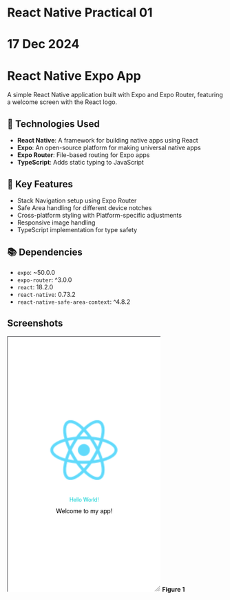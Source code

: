 # React Native Practical 01
# 17 Dec 2024

# React Native Expo App

A simple React Native application built with Expo and Expo Router, featuring a welcome screen with the React logo.

## 🚀 Technologies Used

- **React Native**: A framework for building native apps using React
- **Expo**: An open-source platform for making universal native apps
- **Expo Router**: File-based routing for Expo apps
- **TypeScript**: Adds static typing to JavaScript

## 🔧 Key Features

- Stack Navigation setup using Expo Router
- Safe Area handling for different device notches
- Cross-platform styling with Platform-specific adjustments
- Responsive image handling
- TypeScript implementation for type safety

## 📚 Dependencies

- `expo`: ~50.0.0
- `expo-router`: ^3.0.0
- `react`: 18.2.0
- `react-native`: 0.73.2
- `react-native-safe-area-context`: ^4.8.2

## Screenshots
![Welcome Page](./screenshots/Output.png)
**Figure 1**